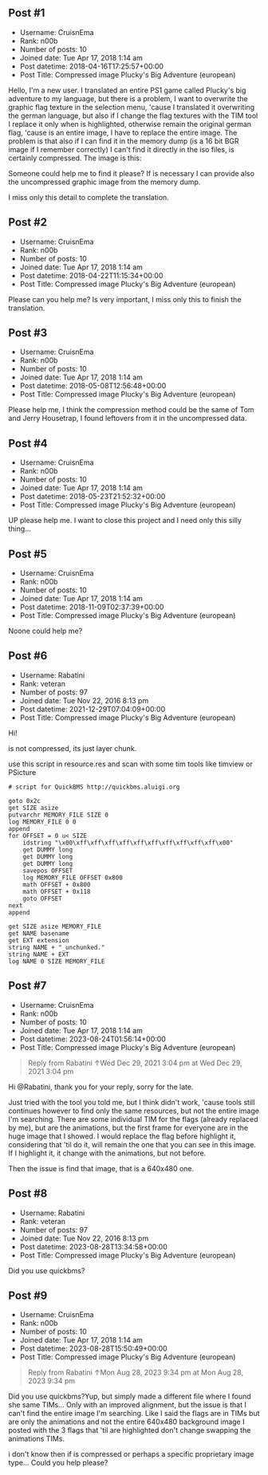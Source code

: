 ## Post #1
- Username: CruisnEma
- Rank: n00b
- Number of posts: 10
- Joined date: Tue Apr 17, 2018 1:14 am
- Post datetime: 2018-04-16T17:25:57+00:00
- Post Title: Compressed image Plucky's Big Adventure (european)

Hello, I'm a new user. I translated an entire PS1 game called Plucky's big adventure to my language, but there is a problem, I want to overwrite the graphic flag texture in the selection menu, 'cause I translated it overwriting the german language, but also if I change the flag textures with the TIM tool I replace it only when is highlighted, otherwise remain the original german flag, 'cause is an entire image, I have to replace the entire image. The problem is that also if I can find it in the memory dump (is a 16 bit BGR image if I remember correctly) I can't find it directly in the iso files, is certainly compressed. The image is this:



Someone could help me to find it please? If is necessary I can provide also the uncompressed graphic image from the memory dump.

I miss only this detail to complete the translation.
## Post #2
- Username: CruisnEma
- Rank: n00b
- Number of posts: 10
- Joined date: Tue Apr 17, 2018 1:14 am
- Post datetime: 2018-04-22T11:15:34+00:00
- Post Title: Compressed image Plucky's Big Adventure (european)

Please can you help me? Is very important, I miss only this to finish the translation.
## Post #3
- Username: CruisnEma
- Rank: n00b
- Number of posts: 10
- Joined date: Tue Apr 17, 2018 1:14 am
- Post datetime: 2018-05-08T12:56:48+00:00
- Post Title: Compressed image Plucky's Big Adventure (european)

Please help me, I think the compression method could be the same of Tom and Jerry Housetrap, I found leftovers from it in the uncompressed data.
## Post #4
- Username: CruisnEma
- Rank: n00b
- Number of posts: 10
- Joined date: Tue Apr 17, 2018 1:14 am
- Post datetime: 2018-05-23T21:52:32+00:00
- Post Title: Compressed image Plucky's Big Adventure (european)

UP please help me. I want to close this project and I need only this silly thing...
## Post #5
- Username: CruisnEma
- Rank: n00b
- Number of posts: 10
- Joined date: Tue Apr 17, 2018 1:14 am
- Post datetime: 2018-11-09T02:37:39+00:00
- Post Title: Compressed image Plucky's Big Adventure (european)

Noone could help me?
## Post #6
- Username: Rabatini
- Rank: veteran
- Number of posts: 97
- Joined date: Tue Nov 22, 2016 8:13 pm
- Post datetime: 2021-12-29T07:04:09+00:00
- Post Title: Compressed image Plucky's Big Adventure (european)

Hi!

is not compressed, its just layer chunk.

use this script in resource.res and scan with some tim tools like timview or PSicture

```
# script for QuickBMS http://quickbms.aluigi.org

goto 0x2c
get SIZE asize
putvarchr MEMORY_FILE SIZE 0
log MEMORY_FILE 0 0
append
for OFFSET = 0 u< SIZE
    idstring "\x00\xff\xff\xff\xff\xff\xff\xff\xff\xff\xff\x00"
    get DUMMY long
    get DUMMY long
    get DUMMY long
    savepos OFFSET
    log MEMORY_FILE OFFSET 0x800
    math OFFSET + 0x800
    math OFFSET + 0x118
    goto OFFSET
next
append

get SIZE asize MEMORY_FILE
get NAME basename
get EXT extension
string NAME + "_unchunked."
string NAME + EXT
log NAME 0 SIZE MEMORY_FILE

```
## Post #7
- Username: CruisnEma
- Rank: n00b
- Number of posts: 10
- Joined date: Tue Apr 17, 2018 1:14 am
- Post datetime: 2023-08-24T01:56:14+00:00
- Post Title: Compressed image Plucky's Big Adventure (european)

> Reply from Rabatini ↑Wed Dec 29, 2021 3:04 pm at Wed Dec 29, 2021 3:04 pm
>
> 

Hi @Rabatini, thank you for your reply, sorry for the late.

Just tried with the tool you told me, but I think didn't work, 'cause tools still continues however to find only the same resources, but not the entire image I'm searching. There are some individual TIM for the flags (already replaced by me), but are the animations, but the first frame for everyone are in the huge image that I showed. I would replace the flag before highlight it, considering that 'til do it, will remain the one that you can see in this image. If I highlight it, it change with the animations, but not before.

Then the issue is find that image, that is a 640x480 one.
## Post #8
- Username: Rabatini
- Rank: veteran
- Number of posts: 97
- Joined date: Tue Nov 22, 2016 8:13 pm
- Post datetime: 2023-08-28T13:34:58+00:00
- Post Title: Compressed image Plucky's Big Adventure (european)

Did you use quickbms?
## Post #9
- Username: CruisnEma
- Rank: n00b
- Number of posts: 10
- Joined date: Tue Apr 17, 2018 1:14 am
- Post datetime: 2023-08-28T15:50:49+00:00
- Post Title: Compressed image Plucky's Big Adventure (european)

> Reply from Rabatini ↑Mon Aug 28, 2023 9:34 pm at Mon Aug 28, 2023 9:34 pm
>
> 
Did you use quickbms?Yup, but simply made a different file where I found she same TIMs... Only with an improved alignment, but the issue is that I can't find the entire image I'm searching. Like I said the flags are in TIMs but are only the animations and not the entire 640x480 background image I posted with the 3 flags that 'til are highlighted don't change swapping the animations TIMs.

i don't know then if is compressed or perhaps a specific proprietary image type... Could you help please?
